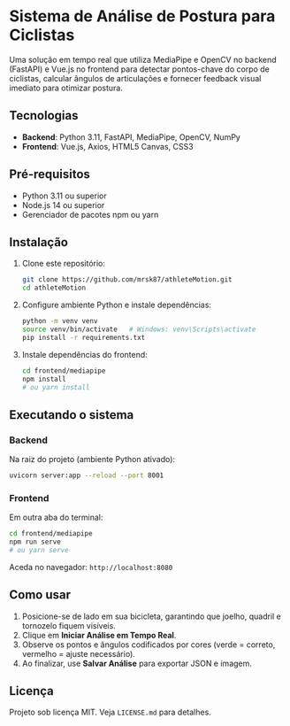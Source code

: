 # Sistema de Análise de Postura para Ciclistas

Uma solução em tempo real que utiliza MediaPipe e OpenCV no backend (FastAPI) e Vue.js no frontend para detectar pontos-chave do corpo de ciclistas, calcular ângulos de articulações e fornecer feedback visual imediato para otimizar postura.

## Tecnologias

- **Backend**: Python 3.11, FastAPI, MediaPipe, OpenCV, NumPy
- **Frontend**: Vue.js, Axios, HTML5 Canvas, CSS3

## Pré-requisitos

- Python 3.11 ou superior
- Node.js 14 ou superior
- Gerenciador de pacotes npm ou yarn

## Instalação

1. Clone este repositório:

   ```bash
   git clone https://github.com/mrsk87/athleteMotion.git
   cd athleteMotion
   ```

2. Configure ambiente Python e instale dependências:

   ```bash
   python -m venv venv
   source venv/bin/activate   # Windows: venv\Scripts\activate
   pip install -r requirements.txt
   ```

3. Instale dependências do frontend:

   ```bash
   cd frontend/mediapipe
   npm install
   # ou yarn install
   ```

## Executando o sistema

### Backend

Na raiz do projeto (ambiente Python ativado):

```bash
uvicorn server:app --reload --port 8001
```

### Frontend

Em outra aba do terminal:

```bash
cd frontend/mediapipe
npm run serve
# ou yarn serve
```

Aceda no navegador: `http://localhost:8080`

## Como usar

1. Posicione-se de lado em sua bicicleta, garantindo que joelho, quadril e tornozelo fiquem visíveis.
2. Clique em **Iniciar Análise em Tempo Real**.
3. Observe os pontos e ângulos codificados por cores (verde = correto, vermelho = ajuste necessário).
4. Ao finalizar, use **Salvar Análise** para exportar JSON e imagem.

## Licença

Projeto sob licença MIT. Veja `LICENSE.md` para detalhes.
